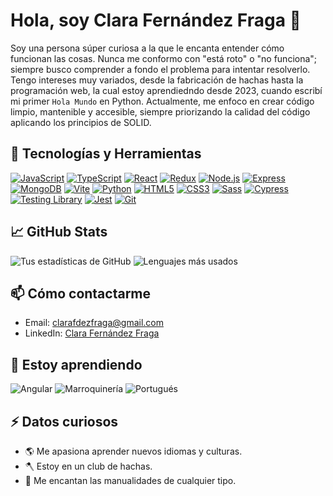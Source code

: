 # Hola, soy Clara Fernández Fraga 👋

Soy una persona súper curiosa a la que le encanta entender cómo funcionan las cosas. Nunca me conformo con "está roto" o "no funciona"; siempre busco comprender a fondo el problema para intentar resolverlo. Tengo intereses muy variados, desde la fabricación de hachas hasta la programación web, la cual estoy aprendiedndo desde 2023, cuando escribí mi primer ``Hola Mundo`` en Python.
Actualmente, me enfoco en crear código limpio, mantenible y accesible, siempre priorizando la calidad del código aplicando los principios de SOLID.

## 🔧 Tecnologías y Herramientas
[![JavaScript](https://img.shields.io/badge/-JavaScript-F7DF1E?style=flat-square&logo=javascript&logoColor=black)](https://developer.mozilla.org/en-US/docs/Web/JavaScript)
[![TypeScript](https://img.shields.io/badge/-TypeScript-007ACC?style=flat-square&logo=typescript&logoColor=white)](https://www.typescriptlang.org/)
[![React](https://img.shields.io/badge/-React-61DAFB?style=flat-square&logo=react&logoColor=white)](https://reactjs.org/)
[![Redux](https://img.shields.io/badge/-Redux-764ABC?style=flat-square&logo=redux&logoColor=white)](https://redux.js.org/)
[![Node.js](https://img.shields.io/badge/-Node.js-339933?style=flat-square&logo=node.js&logoColor=white)](https://nodejs.org/)
[![Express](https://img.shields.io/badge/-Express-000000?style=flat-square&logo=express&logoColor=white)](https://expressjs.com/)
[![MongoDB](https://img.shields.io/badge/-MongoDB-47A248?style=flat-square&logo=mongodb&logoColor=white)](https://www.mongodb.com/)
[![Vite](https://img.shields.io/badge/-Vite-646CFF?style=flat-square&logo=vite&logoColor=white)](https://vitejs.dev/)
[![Python](https://img.shields.io/badge/-Python-3776AB?style=flat-square&logo=python&logoColor=white)](https://www.python.org/)
[![HTML5](https://img.shields.io/badge/-HTML5-E34F26?style=flat-square&logo=html5&logoColor=white)](https://developer.mozilla.org/en-US/docs/Web/Guide/HTML/HTML5)
[![CSS3](https://img.shields.io/badge/-CSS3-1572B6?style=flat-square&logo=css3&logoColor=white)](https://developer.mozilla.org/en-US/docs/Web/CSS)
[![Sass](https://img.shields.io/badge/-Sass-CC6699?style=flat-square&logo=sass&logoColor=white)](https://sass-lang.com/)
[![Cypress](https://img.shields.io/badge/-Cypress-17202C?style=flat-square&logo=cypress&logoColor=white)](https://www.cypress.io/)
[![Testing Library](https://img.shields.io/badge/-Testing%20Library-E33332?style=flat-square&logo=testing-library&logoColor=white)](https://testing-library.com/)
[![Jest](https://img.shields.io/badge/-Jest-C21325?style=flat-square&logo=jest&logoColor=white)](https://jestjs.io/)
[![Git](https://img.shields.io/badge/-Git-F05032?style=flat-square&logo=git&logoColor=white)](https://git-scm.com/)

## 📈 GitHub Stats

![Tus estadísticas de GitHub](https://github-readme-stats.vercel.app/api?username=sayloryna&show_icons=true&theme=radical)
![Lenguajes más usados](https://github-readme-stats.vercel.app/api/top-langs/?username=sayloryna&layout=compact&theme=radical)

## 📫 Cómo contactarme

- Email: clarafdezfraga@gmail.com
- LinkedIn: [Clara Fernández Fraga](https://www.linkedin.com/in/clara-fernandez-fraga/)

## 🌱 Estoy aprendiendo

![Angular](https://img.shields.io/badge/-Angular-DD0031?style=flat-square&logo=angular&logoColor=white)
![Marroquinería](https://img.shields.io/badge/-Marroquinería-8B4513?style=flat-square&logo=none&logoColor=white)
![Portugués](https://img.shields.io/badge/-Portugués-3A75B0?style=flat-square&logo=none&logoColor=white)


## ⚡ Datos curiosos

- 🌎 Me apasiona aprender nuevos idiomas y culturas.
- 🪓 Estoy en un club de hachas.
- 🧶 Me encantan las manualidades de cualquier tipo.
